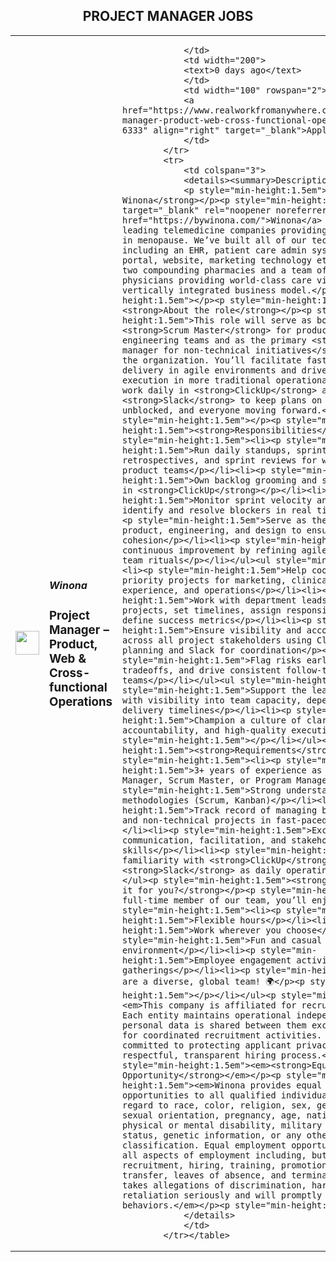 <div align="center"><h2>PROJECT MANAGER JOBS</h2></div><table><tr>
                <td width="100" height="100" rowspan="2">
                    <img src="https://yt3.googleusercontent.com/k45HnnNMWgPv-xF3D-u2ThxmesDOeU0p02rNJpbRWLes2Z18WpkLgXEE7XuBLkkzN_38AFnp3A=s160-c-k-c0x00ffffff-no-rj" width="38px" height="auto">
                </td>
                <td width="300">
                    <h5>Winona</h5>
                    <h3>Project Manager – Product, Web & Cross-functional Operations</h3>
                </td>
                <td width="300">
                    
                </td>
                <td width="200">
                <text>0 days ago</text>
                </td>
                <td width="100" rowspan="2">
                <a href="https://www.realworkfromanywhere.com/jobs/project-manager-product-web-cross-functional-operations-winona-6333" align="right" target="_blank">Apply</a>
                </td>
            </tr>
            <tr>
                <td colspan="3">
                <details><summary>Description</summary>
                <p style="min-height:1.5em"><strong>About Winona</strong></p><p style="min-height:1.5em"><a target="_blank" rel="noopener noreferrer nofollow" href="https://bywinona.com/">Winona</a> is one of the leading telemedicine companies providing HRT for women in menopause. We’ve built all of our technology in house including an EHR, patient care admin system, patient portal, website, marketing technology etc. Winona has two compounding pharmacies and a team of in house physicians providing world-class care via a fully vertically integrated business model.</p><p style="min-height:1.5em"></p><p style="min-height:1.5em"><strong>About the role</strong></p><p style="min-height:1.5em">This role will serve as both the <strong>Scrum Master</strong> for product and website engineering teams and as the primary <strong>project manager for non-technical initiatives</strong> across the organization. You’ll facilitate fast, focused delivery in agile environments and drive alignment and execution in more traditional operational tracks. You'll work daily in <strong>ClickUp</strong> and <strong>Slack</strong> to keep plans on track, blockers unblocked, and everyone moving forward.</p><p style="min-height:1.5em"></p><p style="min-height:1.5em"><strong>Responsibilities</strong></p><ul style="min-height:1.5em"><li><p style="min-height:1.5em">Run daily standups, sprint planning, retrospectives, and sprint reviews for website and product teams</p></li><li><p style="min-height:1.5em">Own backlog grooming and sprint tracking in <strong>ClickUp</strong></p></li><li><p style="min-height:1.5em">Monitor sprint velocity and timelines, and identify and resolve blockers in real time</p></li><li><p style="min-height:1.5em">Serve as the liaison between product, engineering, and design to ensure clarity and cohesion</p></li><li><p style="min-height:1.5em">Foster continuous improvement by refining agile processes and team rituals</p></li></ul><ul style="min-height:1.5em"><li><p style="min-height:1.5em">Help coordinate high-priority projects for marketing, clinical ops, customer experience, and operations</p></li><li><p style="min-height:1.5em">Work with department leads to scope projects, set timelines, assign responsibilities, and define success metrics</p></li><li><p style="min-height:1.5em">Ensure visibility and accountability across all project stakeholders using ClickUp for planning and Slack for coordination</p></li><li><p style="min-height:1.5em">Flag risks early, recommend tradeoffs, and drive consistent follow-through across teams</p></li></ul><ul style="min-height:1.5em"><li><p style="min-height:1.5em">Support the leadership team with visibility into team capacity, dependencies, and delivery timelines</p></li><li><p style="min-height:1.5em">Champion a culture of clarity, accountability, and high-quality execution</p><p style="min-height:1.5em"></p></li></ul><p style="min-height:1.5em"><strong>Requirements</strong></p><ul style="min-height:1.5em"><li><p style="min-height:1.5em">3+ years of experience as a Project Manager, Scrum Master, or Program Manager</p></li><li><p style="min-height:1.5em">Strong understanding of Agile methodologies (Scrum, Kanban)</p></li><li><p style="min-height:1.5em">Track record of managing both technical and non-technical projects in fast-paced settings</p></li><li><p style="min-height:1.5em">Excellent communication, facilitation, and stakeholder management skills</p></li><li><p style="min-height:1.5em">Deep familiarity with <strong>ClickUp</strong> and <strong>Slack</strong> as daily operating tools</p></li></ul><p style="min-height:1.5em"><strong><br />What’s in it for you?</strong></p><p style="min-height:1.5em">As full-time member of our team, you’ll enjoy:</p><ul style="min-height:1.5em"><li><p style="min-height:1.5em">Flexible hours</p></li><li><p style="min-height:1.5em">Work wherever you choose</p></li><li><p style="min-height:1.5em">Fun and casual work environment</p></li><li><p style="min-height:1.5em">Employee engagement activities and virtual gatherings</p></li><li><p style="min-height:1.5em">We are a diverse, global team! 🌍</p><p style="min-height:1.5em"></p></li></ul><p style="min-height:1.5em"><em>This company is affiliated for recruitment efforts. Each entity maintains operational independence, and no personal data is shared between them except as necessary for coordinated recruitment activities. Both teams are committed to protecting applicant privacy and ensuring a respectful, transparent hiring process.</em></p><p style="min-height:1.5em"><em><strong>Equal Employment Opportunity</strong></em></p><p style="min-height:1.5em"><em>Winona provides equal employment opportunities to all qualified individuals without regard to race, color, religion, sex, gender identity, sexual orientation, pregnancy, age, national origin, physical or mental disability, military or veteran status, genetic information, or any other protected classification. Equal employment opportunity extends to all aspects of employment including, but not limited to, recruitment, hiring, training, promotion, demotion, transfer, leaves of absence, and termination. Winona takes allegations of discrimination, harassment, and retaliation seriously and will promptly investigate such behaviors.</em></p><p style="min-height:1.5em"></p>
                </details>
                </td>
            </tr></table>
